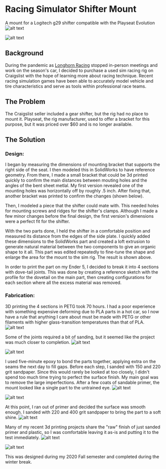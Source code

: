 # Racing Simulator Shifter Mount

A mount for a Logitech g29 shifter compatible with the Playseat Evolution
![alt text](https://github.com/KevinMechler/Portfolio/blob/master/2020%20Racing%20Sim%20Part%20Designs/Renders/2020-12-08.png)

![alt text](https://github.com/KevinMechler/Portfolio/blob/master/2020%20Racing%20Sim%20Part%20Designs/Renders/2020-12-08(1).png)

## Background
During the pandemic as [Longhorn Racing](https://longhornracing.org) stopped in-person meetings and work on the season's car, I decided to purchase a used sim racing rig on Craigslist with the hope of learning more about racing technique. Recent racing simulation games have been able to accurately model vehicle and tire characteristics and serve as tools within professional race teams.

## The Problem
The Craigslist seller included a gear shifter, but the rig had no place to mount it. Playseat, the rig manufacturer, used to offer a bracket for this purpose, but it was priced over $60 and is no longer available.

## The Solution
### Design:
I began by measuring the dimensions of mounting bracket that supports the right side of the seat. I then modeled this in SolidWorks to have reference geometry. From there, I made a small bracket that could be 3d printed quickly to confirm the main distances between mouting holes and the angles of the bent sheet metlal. My first version revealed one of the mounting holes was horizontally off by roughly .5 inch. After fixing that, another bracket was printed to confirm the changes (shown below).

Then, I modeled a piece that the shifter could mate with. This needed holes for mounting screws and ridges for the shifter's clamps. Although I made a few minor changes before the final design, the first version's dimensions were a perfect fit for the shifter.

With the two parts done, I held the shifter in a comfortable position and measured its distance from the edges of the side plate. I quickly added these dimensions to the SolidWorks part and created a loft extrusion to generate natural material between the two components to give an organic shape to it all. This part was edited repeatedly to fine-tune the shape and enlarge the area for the mount to the sim rig. The result is shown above.

In order to print the part on my Ender 5, I decided to break it into 4 sections with dove-tail joints. This was done by creating a reference sketch with the profile for the dovetail on the main part, then creating configurations for each section where all the excess material was removed.

### Fabrication:
3D printing the 4 sections in PETG took 70 hours. I had a poor experience with something expensive deforming due to PLA parts in a hot car, so I now have a rule that anything I care about must be made with PETG or other filaments with higher glass-transition temperatures than that of PLA.
![alt text](https://github.com/KevinMechler/Portfolio/blob/master/2020%20Racing%20Sim%20Part%20Designs/Photos/IMG_20201217_163913.jpg)

Some of the joints required a bit of sanding, but it seemed like the project was much closer to completion.
![alt text](https://github.com/KevinMechler/Portfolio/blob/master/2020%20Racing%20Sim%20Part%20Designs/Photos/IMG_20201217_165512.jpg)

![alt text](https://github.com/KevinMechler/Portfolio/blob/master/2020%20Racing%20Sim%20Part%20Designs/Photos/IMG_20201217_170249_Bokeh.jpg)

I used five-minute epoxy to bond the parts together, applying extra on the seams the next day to fill gaps. Before each step, I sanded with 150 and 220 grit sandpaper. Since this would rarely be looked at too closely, I didn't spend too much time trying to perfect the surface finish. My main goal was to remove the large imperfections. After a few coats of sandable primer, the mount looked like a single part to the untrained eye.
![alt text](https://github.com/KevinMechler/Portfolio/blob/master/2020%20Racing%20Sim%20Part%20Designs/Photos/IMG_20201218_185447.jpg)

![alt text](https://github.com/KevinMechler/Portfolio/blob/master/2020%20Racing%20Sim%20Part%20Designs/Photos/IMG_20201221_101931.jpg)

At this point, I ran out of primer and decided the surface was smooth enough. I sanded with 220 and 400 grit sandpaper to bring the part to a soft shine.
![alt text](https://github.com/KevinMechler/Portfolio/blob/master/2020%20Racing%20Sim%20Part%20Designs/Photos/IMG_20201221_105044.jpg)

Many of my recent 3d printing projects share the "raw" finish of just sanded primer and plastic, so I was comfortable leaving it as-is and putting it to the test immediately.
![alt text](https://github.com/KevinMechler/Portfolio/blob/master/2020%20Racing%20Sim%20Part%20Designs/Photos/IMG_20201221_105805.jpg)

![alt text](https://github.com/KevinMechler/Portfolio/blob/master/2020%20Racing%20Sim%20Part%20Designs/Photos/IMG_20201221_110201_Bokeh.jpg)

This was designed during my 2020 Fall semester and completed during the winter break.
